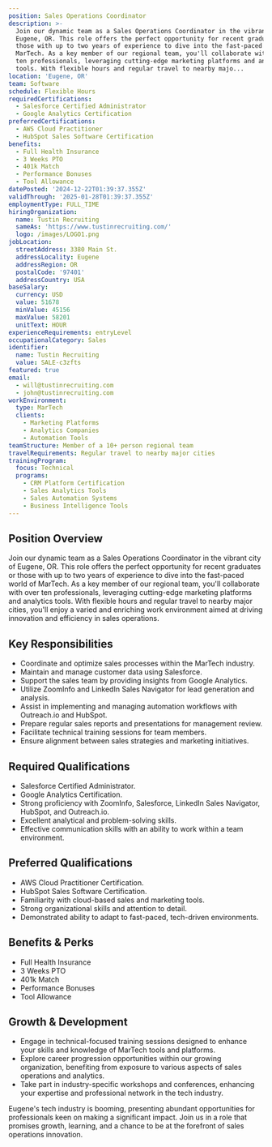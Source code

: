 ```yaml
---
position: Sales Operations Coordinator
description: >-
  Join our dynamic team as a Sales Operations Coordinator in the vibrant city of
  Eugene, OR. This role offers the perfect opportunity for recent graduates or
  those with up to two years of experience to dive into the fast-paced world of
  MarTech. As a key member of our regional team, you'll collaborate with over
  ten professionals, leveraging cutting-edge marketing platforms and analytics
  tools. With flexible hours and regular travel to nearby majo...
location: 'Eugene, OR'
team: Software
schedule: Flexible Hours
requiredCertifications:
  - Salesforce Certified Administrator
  - Google Analytics Certification
preferredCertifications:
  - AWS Cloud Practitioner
  - HubSpot Sales Software Certification
benefits:
  - Full Health Insurance
  - 3 Weeks PTO
  - 401k Match
  - Performance Bonuses
  - Tool Allowance
datePosted: '2024-12-22T01:39:37.355Z'
validThrough: '2025-01-28T01:39:37.355Z'
employmentType: FULL_TIME
hiringOrganization:
  name: Tustin Recruiting
  sameAs: 'https://www.tustinrecruiting.com/'
  logo: /images/LOGO1.png
jobLocation:
  streetAddress: 3380 Main St.
  addressLocality: Eugene
  addressRegion: OR
  postalCode: '97401'
  addressCountry: USA
baseSalary:
  currency: USD
  value: 51678
  minValue: 45156
  maxValue: 58201
  unitText: HOUR
experienceRequirements: entryLevel
occupationalCategory: Sales
identifier:
  name: Tustin Recruiting
  value: SALE-c3zfts
featured: true
email:
  - will@tustinrecruiting.com
  - john@tustinrecruiting.com
workEnvironment:
  type: MarTech
  clients:
    - Marketing Platforms
    - Analytics Companies
    - Automation Tools
teamStructure: Member of a 10+ person regional team
travelRequirements: Regular travel to nearby major cities
trainingProgram:
  focus: Technical
  programs:
    - CRM Platform Certification
    - Sales Analytics Tools
    - Sales Automation Systems
    - Business Intelligence Tools
---
```


## Position Overview
Join our dynamic team as a Sales Operations Coordinator in the vibrant city of Eugene, OR. This role offers the perfect opportunity for recent graduates or those with up to two years of experience to dive into the fast-paced world of MarTech. As a key member of our regional team, you'll collaborate with over ten professionals, leveraging cutting-edge marketing platforms and analytics tools. With flexible hours and regular travel to nearby major cities, you'll enjoy a varied and enriching work environment aimed at driving innovation and efficiency in sales operations.

## Key Responsibilities
- Coordinate and optimize sales processes within the MarTech industry.
- Maintain and manage customer data using Salesforce.
- Support the sales team by providing insights from Google Analytics.
- Utilize ZoomInfo and LinkedIn Sales Navigator for lead generation and analysis.
- Assist in implementing and managing automation workflows with Outreach.io and HubSpot.
- Prepare regular sales reports and presentations for management review.
- Facilitate technical training sessions for team members.
- Ensure alignment between sales strategies and marketing initiatives.

## Required Qualifications
- Salesforce Certified Administrator.
- Google Analytics Certification.
- Strong proficiency with ZoomInfo, Salesforce, LinkedIn Sales Navigator, HubSpot, and Outreach.io.
- Excellent analytical and problem-solving skills.
- Effective communication skills with an ability to work within a team environment.

## Preferred Qualifications
- AWS Cloud Practitioner Certification.
- HubSpot Sales Software Certification.
- Familiarity with cloud-based sales and marketing tools.
- Strong organizational skills and attention to detail.
- Demonstrated ability to adapt to fast-paced, tech-driven environments.

## Benefits & Perks
- Full Health Insurance
- 3 Weeks PTO
- 401k Match
- Performance Bonuses
- Tool Allowance

## Growth & Development
- Engage in technical-focused training sessions designed to enhance your skills and knowledge of MarTech tools and platforms.
- Explore career progression opportunities within our growing organization, benefiting from exposure to various aspects of sales operations and analytics.
- Take part in industry-specific workshops and conferences, enhancing your expertise and professional network in the tech industry.

Eugene's tech industry is booming, presenting abundant opportunities for professionals keen on making a significant impact. Join us in a role that promises growth, learning, and a chance to be at the forefront of sales operations innovation.
